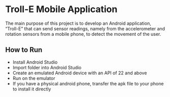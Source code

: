 # Troll-E Mobile Application
The main purpose of this project is to develop an Android application, “Troll-E” that can send sensor readings,
namely from the accelerometer and rotation sensors from a mobile phone, to detect the movement of the user.

## How to Run
- Install Android Studio
- Import folder into Android Studio 
- Create an emulated Android device with an API of 22 and above
- Run on the emulator
- If you have a physical android phone, transfer the apk file to your phone to install it directly
